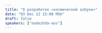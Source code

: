 ```yaml
---
title: "О разработке «космической азбуки»"
date: "03 Dec 22 15:00 MSK"
draft: false
speakers: ["nadezhda-eos"]
---
```

